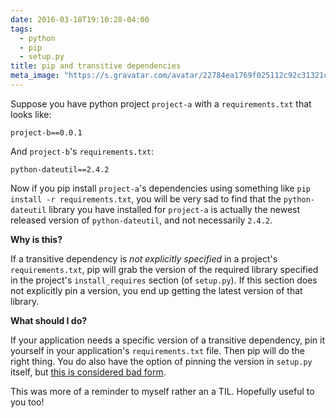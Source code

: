 ```yaml
---
date: 2016-03-18T19:10:28-04:00
tags:
  - python
  - pip
  - setup.py
title: pip and transitive dependencies
meta_image: "https://s.gravatar.com/avatar/22784ea1769f025112c92c31321c6bf1?s=400"
---
```


Suppose you have python project `project-a` with a `requirements.txt` that
looks like:

``` text
project-b==0.0.1
```

And `project-b`'s `requirements.txt`:

``` text
python-dateutil==2.4.2
```

Now if you pip install `project-a`'s dependencies using something like `pip
install -r requirements.txt`, you will be very sad to find that the
`python-dateutil` library you have installed for `project-a` is actually the
newest released version of `python-dateutil`, and not necessarily `2.4.2`.

**Why is this?**

If a transitive dependency is _not explicitly specified_ in a project's
`requirements.txt`, pip will grab the version of the required library specified
in the project's `install_requires` section (of `setup.py`). If this section
does not explicitly pin a version, you end up getting the latest version of
that library.

**What should I do?**

If your application needs a specific version of a transitive dependency, pin it
yourself in your application's `requirements.txt` file. Then pip will do the
right thing. You do also have the option of pinning the version in `setup.py`
itself, but [this is considered bad form][1].

This was more of a reminder to myself rather an a TIL. Hopefully useful to you
too!

[1]: http://python-packaging-user-guide.readthedocs.org/en/latest/requirements/
